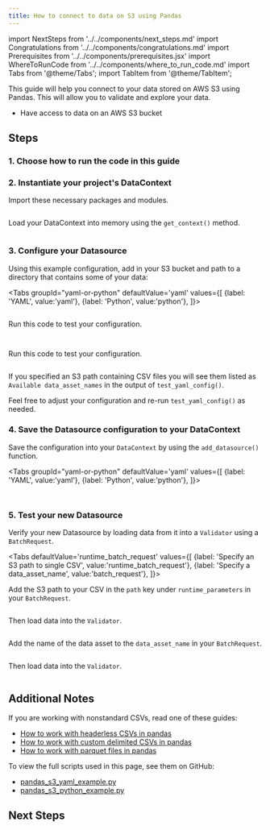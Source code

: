 ```yaml
---
title: How to connect to data on S3 using Pandas
---
```


import NextSteps from '../../components/next_steps.md'
import Congratulations from '../../components/congratulations.md'
import Prerequisites from '../../components/prerequisites.jsx'
import WhereToRunCode from '../../components/where_to_run_code.md'
import Tabs from '@theme/Tabs';
import TabItem from '@theme/TabItem';

This guide will help you connect to your data stored on AWS S3 using Pandas.
This will allow you to validate and explore your data.

<Prerequisites>

- Have access to data on an AWS S3 bucket

</Prerequisites>

## Steps

### 1. Choose how to run the code in this guide

<WhereToRunCode />

### 2. Instantiate your project's DataContext

Import these necessary packages and modules.

```python file=../../../../../tests/integration/docusaurus/connecting_to_your_data/cloud/s3/pandas/inferred_and_runtime_yaml_example.py#L1-L4
```

Load your DataContext into memory using the `get_context()` method.

```python file=../../../../../tests/integration/docusaurus/connecting_to_your_data/cloud/s3/pandas/inferred_and_runtime_yaml_example.py#L6
```

### 3. Configure your Datasource

Using this example configuration, add in your S3 bucket and path to a directory that contains some of your data:

<Tabs
  groupId="yaml-or-python"
  defaultValue='yaml'
  values={[
  {label: 'YAML', value:'yaml'},
  {label: 'Python', value:'python'},
  ]}>
  <TabItem value="yaml">

```python file=../../../../../tests/integration/docusaurus/connecting_to_your_data/cloud/s3/pandas/inferred_and_runtime_yaml_example.py#L8-L26
```

Run this code to test your configuration.

```python file=../../../../../tests/integration/docusaurus/connecting_to_your_data/cloud/s3/pandas/inferred_and_runtime_yaml_example.py#L37
```

</TabItem>
<TabItem value="python">

```python file=../../../../../tests/integration/docusaurus/connecting_to_your_data/cloud/s3/pandas/inferred_and_runtime_python_example.py#L8-L27
```

Run this code to test your configuration.

```python file=../../../../../tests/integration/docusaurus/connecting_to_your_data/cloud/s3/pandas/inferred_and_runtime_python_example.py#L38
```

</TabItem>
</Tabs>

If you specified an S3 path containing CSV files you will see them listed as `Available data_asset_names` in the output of `test_yaml_config()`.

Feel free to adjust your configuration and re-run `test_yaml_config()` as needed.

### 4. Save the Datasource configuration to your DataContext

Save the configuration into your `DataContext` by using the `add_datasource()` function.

<Tabs
  groupId="yaml-or-python"
  defaultValue='yaml'
  values={[
  {label: 'YAML', value:'yaml'},
  {label: 'Python', value:'python'},
  ]}>
  <TabItem value="yaml">

```python file=../../../../../tests/integration/docusaurus/connecting_to_your_data/cloud/s3/pandas/inferred_and_runtime_yaml_example.py#L39
```

</TabItem>
<TabItem value="python">

```python file=../../../../../tests/integration/docusaurus/connecting_to_your_data/cloud/s3/pandas/inferred_and_runtime_python_example.py#L40
```

</TabItem>
</Tabs>

### 5. Test your new Datasource

Verify your new Datasource by loading data from it into a `Validator` using a `BatchRequest`.

<Tabs
  defaultValue='runtime_batch_request'
  values={[
  {label: 'Specify an S3 path to single CSV', value:'runtime_batch_request'},
  {label: 'Specify a data_asset_name', value:'batch_request'},
  ]}>
  <TabItem value="runtime_batch_request">

Add the S3 path to your CSV in the `path` key under `runtime_parameters` in your `BatchRequest`.

```python file=../../../../../tests/integration/docusaurus/connecting_to_your_data/cloud/s3/pandas/inferred_and_runtime_yaml_example.py#L42-L48
```
Then load data into the `Validator`.
```python file=../../../../../tests/integration/docusaurus/connecting_to_your_data/cloud/s3/pandas/inferred_and_runtime_yaml_example.py#L56-L62
```

  </TabItem>
  <TabItem value="batch_request">

Add the name of the data asset to the `data_asset_name` in your `BatchRequest`.

```python file=../../../../../tests/integration/docusaurus/connecting_to_your_data/cloud/s3/pandas/inferred_and_runtime_yaml_example.py#L68-L72
```
Then load data into the `Validator`.
```python file=../../../../../tests/integration/docusaurus/connecting_to_your_data/cloud/s3/pandas/inferred_and_runtime_yaml_example.py#L80-L86
```

  </TabItem>
</Tabs>


<Congratulations />

## Additional Notes

If you are working with nonstandard CSVs, read one of these guides:

- [How to work with headerless CSVs in pandas](#TODO)
- [How to work with custom delimited CSVs in pandas](#TODO)
- [How to work with parquet files in pandas](#TODO)

To view the full scripts used in this page, see them on GitHub:

- [pandas_s3_yaml_example.py](https://github.com/great-expectations/great_expectations/blob/develop/tests/integration/docusaurus/connecting_to_your_data/cloud/s3/pandas/inferred_and_runtime_yaml_example.py)
- [pandas_s3_python_example.py](https://github.com/great-expectations/great_expectations/blob/develop/tests/integration/docusaurus/connecting_to_your_data/cloud/s3/pandas/inferred_and_runtime_python_example.py)

## Next Steps

<NextSteps />
